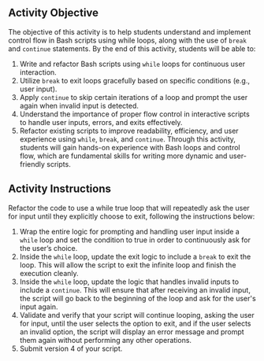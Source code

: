 ## Activity Objective

The objective of this activity is to help students understand and implement control flow in Bash scripts using while loops, along with the use of `break` and `continue` statements. By the end of this activity, students will be able to:
1. Write and refactor Bash scripts using `while` loops for continuous user interaction.
2. Utilize `break` to exit loops gracefully based on specific conditions (e.g., user input).
3. Apply `continue` to skip certain iterations of a loop and prompt the user again when invalid input is detected.
4. Understand the importance of proper flow control in interactive scripts to handle user inputs, errors, and exits effectively.
5. Refactor existing scripts to improve readability, efficiency, and user experience using `while`, `break`, and `continue`.
Through this activity, students will gain hands-on experience with Bash loops and control flow, which are fundamental skills for writing more dynamic and user-friendly scripts.



## Activity Instructions
Refactor the code to use a while true loop that will repeatedly ask the user for input until they explicitly choose to exit, following the instructions below:
1. Wrap the entire logic for prompting and handling user input inside a `while` loop and set the condition to true in order to continuously ask for the user’s choice.
2. Inside the `while` loop, update the exit logic to include a `break` to exit the loop. This will allow the script to exit the infinite loop and finish the execution cleanly.
3. Inside the `while` loop, update the logic that handles invalid inputs to include a `continue`. This will ensure that after receiving an invalid input, the script will go back to the beginning of the loop and ask for the user's input again.
4. Validate and verify that your script will continue looping, asking the user for input, until the user selects the option to exit, and if the user selects an invalid option, the script will display an error message and prompt them again without performing any other operations.
5. Submit version 4 of your script.

